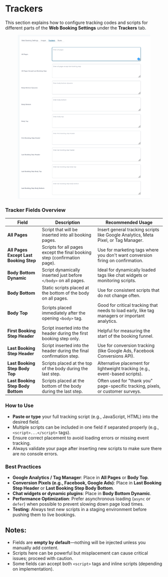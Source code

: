 # Trackers

This section explains how to configure tracking codes and scripts for different parts of the **Web Booking Settings** under the **Trackers** tab.

<figure><img src="../../.gitbook/assets/image (1) (1) (1) (1) (1) (1) (1) (1) (1) (1) (1) (1) (1) (1) (1) (1) (1).png" alt=""><figcaption></figcaption></figure>

### Tracker Fields Overview

| Field                                  | Description                                                              | Recommended Usage                                                                              |
| -------------------------------------- | ------------------------------------------------------------------------ | ---------------------------------------------------------------------------------------------- |
| **All Pages**                          | Script that will be inserted into all booking pages.                     | Insert general tracking scripts like Google Analytics, Meta Pixel, or Tag Manager.             |
| **All Pages Except Last Booking Step** | Scripts for all pages except the final booking step (confirmation page). | Use for marketing tags where you don't want conversion firing on confirmation.                 |
| **Body Bottom Dynamic**                | Script dynamically inserted just before `</body>` on all pages.          | Ideal for dynamically loaded tags like chat widgets or monitoring scripts.                     |
| **Body Bottom**                        | Static scripts placed at the bottom of the body on all pages.            | Use for consistent scripts that do not change often.                                           |
| **Body Top**                           | Scripts placed immediately after the opening `<body>` tag.               | Good for critical tracking that needs to load early, like tag managers or important analytics. |
| **First Booking Step Header**          | Script inserted into the header during the first booking step only.      | Helpful for measuring the start of the booking funnel.                                         |
| **Last Booking Step Header**           | Script inserted into the header during the final confirmation step.      | Use for conversion tracking (like Google Ads, Facebook Conversions API).                       |
| **Last Booking Step Body Top**         | Scripts placed at the top of the body during the last step.              | Alternative placement for lightweight tracking (e.g., event-based scripts).                    |
| **Last Booking Step Body Bottom**      | Scripts placed at the bottom of the body during the last step.           | Often used for "thank you" page-specific tracking, pixels, or customer surveys.                |

### How to Use

* **Paste or type** your full tracking script (e.g., JavaScript, HTML) into the desired field.
* Multiple scripts can be included in one field if separated properly (e.g., `<script>...</script>` tags).
* Ensure correct placement to avoid loading errors or missing event tracking.
* Always validate your page after inserting new scripts to make sure there are no console errors.

### Best Practices

* **Google Analytics / Tag Manager**: Place in **All Pages** or **Body Top**.
* **Conversion Pixels (e.g., Facebook, Google Ads)**: Place in **Last Booking Step Header** or **Last Booking Step Body Bottom**.
* **Chat widgets or dynamic plugins**: Place in **Body Bottom Dynamic**.
* **Performance Optimization**: Prefer asynchronous loading (`async` or `defer`) when possible to prevent slowing down page load times.
* **Testing**: Always test new scripts in a staging environment before pushing them to live bookings.

## Notes:

* Fields are **empty by default**—nothing will be injected unless you manually add content.
* Scripts here can be powerful but misplacement can cause critical issues; proceed with caution.
* Some fields can accept both `<script>` tags and inline scripts (depending on implementation).
